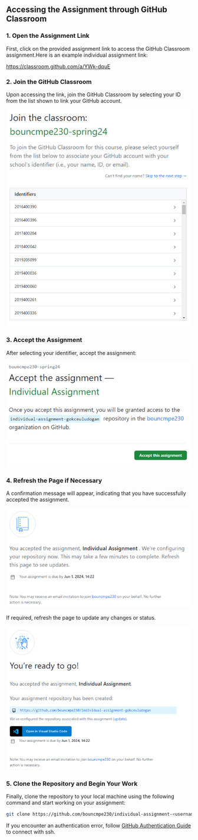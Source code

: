 ## **Accessing the Assignment through GitHub Classroom**

### **1. Open the Assignment Link**

First, click on the provided assignment link to access the GitHub Classroom assignment.Here is an example individual assignment link:

https://classroom.github.com/a/YWk-dquE

### **2. Join the GitHub Classroom**

Upon accessing the link, join the GitHub Classroom by selecting your  ID from the list shown to link your GitHub account.

![](join.png)

### **3. Accept the Assignment**

After selecting your identifier, accept the assignment:

![](accept.png)

### **4. Refresh the Page if Necessary**

A confirmation message will appear, indicating that you have successfully accepted the assignment.

![](refresh.png)

If required, refresh the page to update any changes or status.

![](ready.png)

### **5. Clone the Repository and Begin Your Work**

Finally, clone the repository to your local machine using the following command and start working on your assignment:

```bash
git clone https://github.com/bouncmpe230/individual-assignment-<username>

```
If you encounter an authentication error, follow [GitHub Authentication Guide](auth.md) to connect with ssh. 

